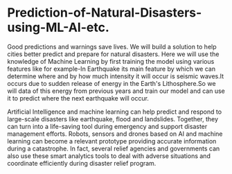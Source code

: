 # Prediction-of-Natural-Disasters-using-ML-AI-etc.
Good predictions and warnings save lives. We will build a solution to help cities better predict and prepare for natural disasters.
Here we will use the knowledge of Machine Learning by first training the model using various features like for example-In Earthquake
its main feature by which we can determine where and by how much intensity it will occur is seismic waves.It occurs due to sudden release of 
energy in the Earth's Lithosphere.So we will data of this energy from previous years and train our model and can use it to predict where the
next earthquake will occur.

Artificial Intelligence and machine learning can help predict and respond to large-scale disasters like earthquake, flood and landslides. Together, they can turn into a life-saving tool during emergency and support disaster management efforts. Robots, sensors and drones based on AI and machine learning can become a relevant prototype providing accurate information during a catastrophe. In fact, several relief agencies and governments  can also use these smart analytics tools to deal with adverse situations and coordinate efficiently during disaster relief program.

